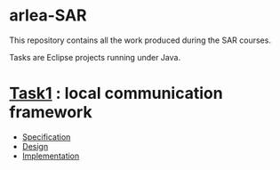 # arlea-SAR

This repository contains all the work produced during the SAR courses.

Tasks are Eclipse projects running under Java.

# [Task1]() : local communication framework

- [Specification]()
- [Design]()
- [Implementation]()
